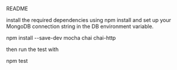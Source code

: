 README

 install the required dependencies using npm install and set up your MongoDB connection string in the DB environment variable. 

npm install --save-dev mocha chai chai-http

then run the test with 

npm test
